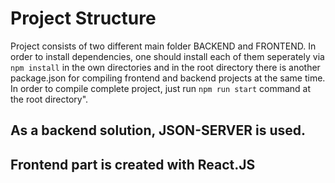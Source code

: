 # Project Structure
Project consists of two different main folder BACKEND and FRONTEND.
In order to install dependencies, one should install each of them seperately via  `npm install` in the own directories and in the root directory there is another package.json for compiling frontend and backend projects at the same time. In order to compile complete project, just run  `npm run start`  command at the root directory".

## As a backend solution, JSON-SERVER is used.

## Frontend part is created with React.JS





